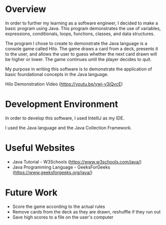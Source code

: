 # Overview

In order to further my learning as a software engineer, I decided to make a basic program using Java. This program demonstrates the use of variables, expressions, conditionals, loops, functions, classes, and data structures.

The program I chose to create to demonstrate the Java language is a console game called Hilo. The game draws a card from a deck, presents it to the user, and allows the user to guess whether the next card drawn will be higher or lower. The game continues until the player decides to quit.

My purpose in writing this software is to demonstrate the application of basic foundational concepts in the Java language.

Hilo Demonstration Video (https://youtu.be/ywi-y3iQvcE)

# Development Environment

In order to develop this software, I used IntelliJ as my IDE.

I used the Java language and the Java Collection Framework. 

# Useful Websites

* Java Tutorial - W3Schools (https://www.w3schools.com/java/)
* Java Programming Language - GeeksForGeeks (https://www.geeksforgeeks.org/java/)

# Future Work

* Score the game according to the actual rules
* Remove cards from the deck as they are drawn, reshuffle if they run out
* Save high scores to a file on the user's computer